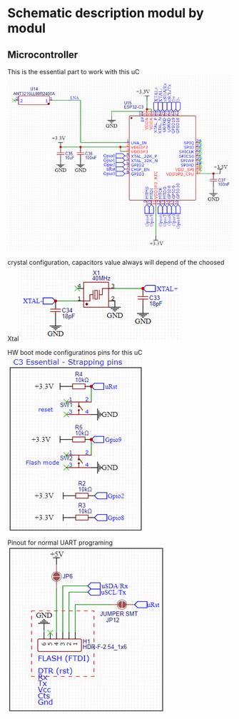 # Schematic description modul by modul

## Microcontroller

This is the essential part to work with this uC
![bla](hardware/schematic/uC1.png)

crystal configuration, capacitors value always will depend of the choosed Xtal
![image](hardware/schematic/uC2.png)

HW boot mode configuratinos pins for this uC
![image](hardware/schematic/uC3.png)

Pinout for normal UART programing
![image](hardware/schematic/uC4.png)
